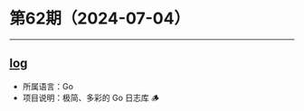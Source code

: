 # 第62期（2024-07-04）

---
## [log](https://github.com/charmbracelet/log)
- 所属语言：Go
- 项目说明：极简、多彩的 Go 日志库 🪵
